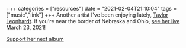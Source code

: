 +++
categories = ["resources"]
date = "2021-02-04T21:10:04"
tags = ["music","link"]
+++
Another artist I've been enjoying lately, [Taylor Leonhardt](https://www.taylorleonhardt.com/welcome). If you're near the border of Nebraska and Ohio, [see her live](https://www.bandsintown.com/e/1020866949) March 23, 2021!

[Support her next album](https://www.kickstarter.com/projects/taylorleonhardt/taylor-leonhardt-the-new-album)
               